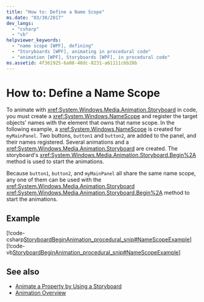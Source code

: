 ```yaml
---
title: "How to: Define a Name Scope"
ms.date: "03/30/2017"
dev_langs: 
  - "csharp"
  - "vb"
helpviewer_keywords: 
  - "name scope [WPF], defining"
  - "Storyboards [WPF], animating in procedural code"
  - "animation [WPF], Storyboards [WPF], in procedural code"
ms.assetid: 4f361925-6a08-40dc-8231-a61111c6b28b
---
```

# How to: Define a Name Scope
To animate with <xref:System.Windows.Media.Animation.Storyboard> in code, you must create a <xref:System.Windows.NameScope> and register the target objects' names with the element that owns that name scope. In the following example, a <xref:System.Windows.NameScope> is created for `myMainPanel`. Two buttons, `button1` and `button2`, are added to the panel, and their names registered. Several animations and a <xref:System.Windows.Media.Animation.Storyboard> are created. The storyboard's <xref:System.Windows.Media.Animation.Storyboard.Begin%2A> method is used to start the animations.  
  
 Because `button1`, `button2`, and `myMainPanel` all share the same name scope, any one of them can be used with the <xref:System.Windows.Media.Animation.Storyboard> <xref:System.Windows.Media.Animation.Storyboard.Begin%2A> method to start the animations.  
  
## Example  
 [!code-csharp[StoryboardBeginAnimation_procedural_snip#NameScopeExample](~/samples/snippets/csharp/VS_Snippets_Wpf/StoryboardBeginAnimation_procedural_snip/CSharp/ScopeExample.cs#namescopeexample)]
 [!code-vb[StoryboardBeginAnimation_procedural_snip#NameScopeExample](~/samples/snippets/visualbasic/VS_Snippets_Wpf/StoryboardBeginAnimation_procedural_snip/visualbasic/scopeexample.vb#namescopeexample)]  
  
## See also
- [Animate a Property by Using a Storyboard](how-to-animate-a-property-by-using-a-storyboard.md)
- [Animation Overview](animation-overview.md)
